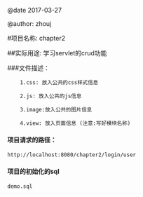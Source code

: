 @date 2017-03-27

@author: zhouj

#项目名称: chapter2

##实际用途: 学习servlet的crud功能

###文件描述：
		
		1.css: 放入公共的css样式信息
		
		2.js: 放入公共的js信息
		
		3.image:放入公共的图片信息
		
		4.view: 放入页面信息 (注意:写好模块名称)
		
#### 项目请求的路径：
    http://localhost:8080/chapter2/login/user
    
#### 项目的初始化的sql		
    demo.sql
